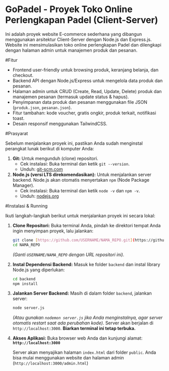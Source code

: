 # GoPadel - Proyek Toko Online Perlengkapan Padel (Client-Server)

Ini adalah proyek website E-commerce sederhana yang dibangun menggunakan arsitektur Client-Server dengan Node.js dan Express.js. Website ini mensimulasikan toko online perlengkapan Padel dan dilengkapi dengan halaman admin untuk manajemen produk dan pesanan.

#Fitur

* Frontend user-friendly untuk browsing produk, keranjang belanja, dan checkout.
* Backend API dengan Node.js/Express untuk mengelola data produk dan pesanan.
* Halaman admin untuk CRUD (Create, Read, Update, Delete) produk dan manajemen pesanan (termasuk update status & hapus).
* Penyimpanan data produk dan pesanan menggunakan file JSON (`produk.json`, `pesanan.json`).
* Fitur tambahan: kode voucher, gratis ongkir, produk terkait, notifikasi toast.
* Desain responsif menggunakan TailwindCSS.

#Prasyarat

Sebelum menjalankan proyek ini, pastikan Anda sudah menginstal perangkat lunak berikut di komputer Anda:

1.  **Git:** Untuk mengunduh (clone) repositori.
    * Cek instalasi: Buka terminal dan ketik `git --version`.
    * Unduh: [git-scm.com](https://git-scm.com/)
2.  **Node.js (versi LTS direkomendasikan):** Untuk menjalankan server backend. Node.js akan otomatis menyertakan `npm` (Node Package Manager).
    * Cek instalasi: Buka terminal dan ketik `node -v` dan `npm -v`.
    * Unduh: [nodejs.org](https://nodejs.org/)

#Instalasi & Running

Ikuti langkah-langkah berikut untuk menjalankan proyek ini secara lokal:

1.  **Clone Repositori:**
    Buka terminal Anda, pindah ke direktori tempat Anda ingin menyimpan proyek, lalu jalankan:
    ```bash
    git clone [https://github.com/USERNAME/NAMA_REPO.git](https://github.com/USERNAME/NAMA_REPO.git)
    cd NAMA_REPO
    ```
    *(Ganti `USERNAME/NAMA_REPO` dengan URL repositori ini).*

2.  **Instal Dependensi Backend:**
    Masuk ke folder `backend` dan instal library Node.js yang diperlukan:
    ```bash
    cd backend
    npm install
    ```

3.  **Jalankan Server Backend:**
    Masih di dalam folder `backend`, jalankan server:
    ```bash
    node server.js
    ```
    *(Atau gunakan `nodemon server.js` jika Anda menginstalnya, agar server otomatis restart saat ada perubahan kode).*
    Server akan berjalan di `http://localhost:3000`. **Biarkan terminal ini tetap terbuka.**

4.  **Akses Aplikasi:**
    Buka browser web Anda dan kunjungi alamat:
    **`http://localhost:3000`**

    Server akan menyajikan halaman `index.html` dari folder `public`. Anda bisa mulai menggunakan website dan halaman admin (`http://localhost:3000/admin.html`)
